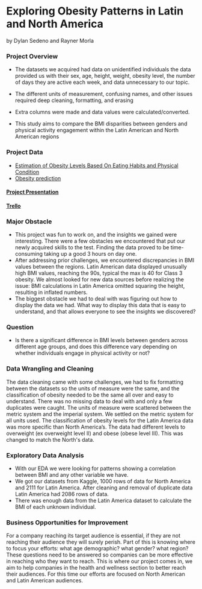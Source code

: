 # Exploring Obesity Patterns in Latin and North America
 by Dylan Sedeno and Rayner Morla

### Project Overview

- The datasets we acquired had data on unidentified individuals the data provided us with their sex, age, height, weight, obesity level, the number of days they are active each week, and data unnecessary to our topic.
  
- The different units of measurement, confusing names, and other issues required deep cleaning, formatting, and erasing
  
- Extra columns were made and data values were calculated/converted.

- This study aims to compare the BMI disparities between genders and physical activity engagement within the Latin American and North American regions

 ### Project Data
 
 - [Estimation of Obesity Levels Based On Eating Habits and Physical Condition](https://www.kaggle.com/datasets/niharika41298/gym-exercise-data?resource=download](https://archive.ics.uci.edu/dataset/544/estimation+of+obesity+levels+based+on+eating+habits+and+physical+condition))
 - [Obesity prediction](https://www.kaggle.com/datasets/rahul2699/workout-information]](https://www.kaggle.com/datasets/mrsimple07/obesity-prediction/data))

#### [Project Presentation](https://docs.google.com/presentation/d/1nau63EudZ5EkriKWWj5F0DoEIlhbmWWHaBcQ8ixIQ-8/edit?usp=sharing) 

#### [Trello](https://trello.com/invite/b/ZRrmOmVJ/ATTIafa1ac2621759ad7215a627eee79191bE37161D1/week-3-project-board-for-github)

### Major Obstacle 

- This project was fun to work on, and the insights we gained were interesting. There were a few obstacles we encountered that put our newly acquired skills to the test. Finding the data proved to be time-consuming taking up a good 3 hours on day one. 
- After addressing prior challenges, we encountered discrepancies in BMI values between the regions. Latin American data displayed unusually high BMI values, reaching the 90s, typical the max is 40 for Class 3 obesity. We almost looked for new data sources before realizing the issue: BMI calculations in Latin America omitted squaring the height, resulting in inflated numbers.
- The biggest obstacle we had to deal with was figuring out how to display the data we had. What way to display this data that is easy to understand, and that allows everyone to see the insights we discovered? 

### Question

- Is there a significant difference in BMI levels between genders across different age groups, and does this difference vary depending on whether individuals engage in physical activity or not?

### Data Wrangling and Cleaning

The data cleaning came with some challenges, we had to fix formatting between the datasets so the units of measure were the same, and the classification of obesity needed to be the same all over and easy to understand. There was no missing data to deal with and only a few duplicates  were caught.
The units of measure were scattered between the metric system and the imperial system.  We settled on the metric system for all units used.
The classification of obesity levels for the Latin America data was more specific than North America’s. The data had different levels to overweight (ex overweight level II) and obese (obese level III). This was changed to match the North's data.

### Exploratory Data Analysis

- With our EDA we were looking for patterns showing a correlation between BMI and any other variable we have.
- We got our datasets from Kaggle, 1000 rows of data for North America and 2111 for Latin America. After cleaning and removal of duplicate data Latin America had 2086 rows of data. 
- There was enough data from the Latin America dataset to calculate the BMI of each unknown individual.

### Business Opportunities for Improvement

For a company reaching its target audience is essential, if they are not reaching their audience they will surely perish. Part of this is knowing where to focus your efforts: what age demographic?  what gender?  what region? These questions need to be answered so companies can be more effective in reaching who they want to reach.  This is where our project comes in, we aim to help companies in the health and wellness section to better reach their audiences. For this time our efforts are focused on North American and Latin American audiences. 

